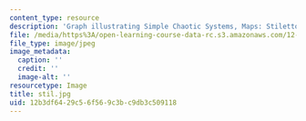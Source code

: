 ```yaml
---
content_type: resource
description: 'Graph illustrating Simple Chaotic Systems, Maps: Stiletto'
file: /media/https%3A/open-learning-course-data-rc.s3.amazonaws.com/12-990-prediction-and-predictability-in-the-atmosphere-and-oceans-spring-2003/12b3df6429c56f569c3bc9db3c509118_stil.jpg
file_type: image/jpeg
image_metadata:
  caption: ''
  credit: ''
  image-alt: ''
resourcetype: Image
title: stil.jpg
uid: 12b3df64-29c5-6f56-9c3b-c9db3c509118
---
```

